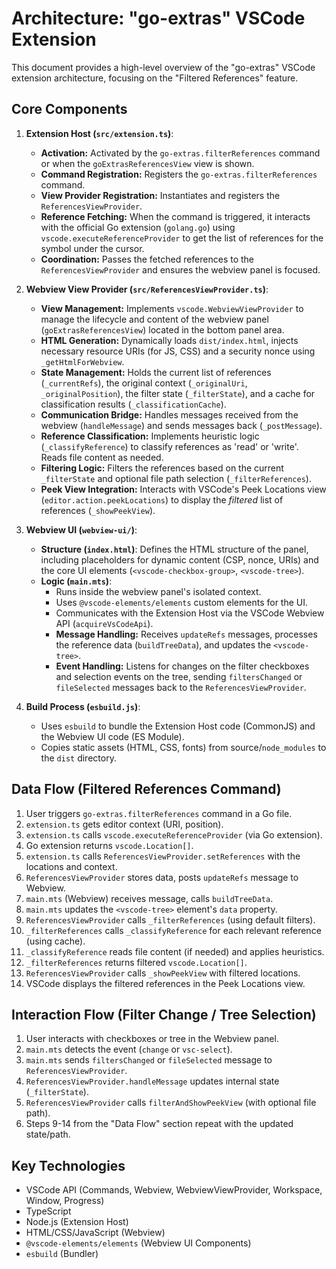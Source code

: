 # Architecture: "go-extras" VSCode Extension

This document provides a high-level overview of the "go-extras" VSCode extension architecture, focusing on the "Filtered References" feature.

## Core Components

1.  **Extension Host (`src/extension.ts`)**:
    *   **Activation:** Activated by the `go-extras.filterReferences` command or when the `goExtrasReferencesView` view is shown.
    *   **Command Registration:** Registers the `go-extras.filterReferences` command.
    *   **View Provider Registration:** Instantiates and registers the `ReferencesViewProvider`.
    *   **Reference Fetching:** When the command is triggered, it interacts with the official Go extension (`golang.go`) using `vscode.executeReferenceProvider` to get the list of references for the symbol under the cursor.
    *   **Coordination:** Passes the fetched references to the `ReferencesViewProvider` and ensures the webview panel is focused.

2.  **Webview View Provider (`src/ReferencesViewProvider.ts`)**:
    *   **View Management:** Implements `vscode.WebviewViewProvider` to manage the lifecycle and content of the webview panel (`goExtrasReferencesView`) located in the bottom panel area.
    *   **HTML Generation:** Dynamically loads `dist/index.html`, injects necessary resource URIs (for JS, CSS) and a security nonce using `_getHtmlForWebview`.
    *   **State Management:** Holds the current list of references (`_currentRefs`), the original context (`_originalUri`, `_originalPosition`), the filter state (`_filterState`), and a cache for classification results (`_classificationCache`).
    *   **Communication Bridge:** Handles messages received from the webview (`handleMessage`) and sends messages back (`_postMessage`).
    *   **Reference Classification:** Implements heuristic logic (`_classifyReference`) to classify references as 'read' or 'write'. Reads file content as needed.
    *   **Filtering Logic:** Filters the references based on the current `_filterState` and optional file path selection (`_filterReferences`).
    *   **Peek View Integration:** Interacts with VSCode's Peek Locations view (`editor.action.peekLocations`) to display the *filtered* list of references (`_showPeekView`).

3.  **Webview UI (`webview-ui/`)**:
    *   **Structure (`index.html`)**: Defines the HTML structure of the panel, including placeholders for dynamic content (CSP, nonce, URIs) and the core UI elements (`<vscode-checkbox-group>`, `<vscode-tree>`).
    *   **Logic (`main.mts`)**:
        *   Runs inside the webview panel's isolated context.
        *   Uses `@vscode-elements/elements` custom elements for the UI.
        *   Communicates with the Extension Host via the VSCode Webview API (`acquireVsCodeApi`).
        *   **Message Handling:** Receives `updateRefs` messages, processes the reference data (`buildTreeData`), and updates the `<vscode-tree>`.
        *   **Event Handling:** Listens for changes on the filter checkboxes and selection events on the tree, sending `filtersChanged` or `fileSelected` messages back to the `ReferencesViewProvider`.

4.  **Build Process (`esbuild.js`)**:
    *   Uses `esbuild` to bundle the Extension Host code (CommonJS) and the Webview UI code (ES Module).
    *   Copies static assets (HTML, CSS, fonts) from source/`node_modules` to the `dist` directory.

## Data Flow (Filtered References Command)

1.  User triggers `go-extras.filterReferences` command in a Go file.
2.  `extension.ts` gets editor context (URI, position).
3.  `extension.ts` calls `vscode.executeReferenceProvider` (via Go extension).
4.  Go extension returns `vscode.Location[]`.
5.  `extension.ts` calls `ReferencesViewProvider.setReferences` with the locations and context.
6.  `ReferencesViewProvider` stores data, posts `updateRefs` message to Webview.
7.  `main.mts` (Webview) receives message, calls `buildTreeData`.
8.  `main.mts` updates the `<vscode-tree>` element's `data` property.
9.  `ReferencesViewProvider` calls `_filterReferences` (using default filters).
10. `_filterReferences` calls `_classifyReference` for each relevant reference (using cache).
11. `_classifyReference` reads file content (if needed) and applies heuristics.
12. `_filterReferences` returns filtered `vscode.Location[]`.
13. `ReferencesViewProvider` calls `_showPeekView` with filtered locations.
14. VSCode displays the filtered references in the Peek Locations view.

## Interaction Flow (Filter Change / Tree Selection)

1.  User interacts with checkboxes or tree in the Webview panel.
2.  `main.mts` detects the event (`change` or `vsc-select`).
3.  `main.mts` sends `filtersChanged` or `fileSelected` message to `ReferencesViewProvider`.
4.  `ReferencesViewProvider.handleMessage` updates internal state (`_filterState`).
5.  `ReferencesViewProvider` calls `filterAndShowPeekView` (with optional file path).
6.  Steps 9-14 from the "Data Flow" section repeat with the updated state/path.

## Key Technologies

*   VSCode API (Commands, Webview, WebviewViewProvider, Workspace, Window, Progress)
*   TypeScript
*   Node.js (Extension Host)
*   HTML/CSS/JavaScript (Webview)
*   `@vscode-elements/elements` (Webview UI Components)
*   `esbuild` (Bundler)
